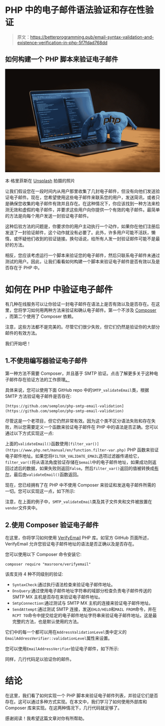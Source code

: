 # PHP 中的电子邮件语法验证和存在性验证

> 原文：<https://betterprogramming.pub/email-syntax-validation-and-existence-verification-in-php-5f7fdad768dd>

## 如何构建一个 PHP 脚本来验证电子邮件

![](img/42352dde48a5cc10c1336d8c20d295f2.png)

本·格里菲斯在 [Unsplash](https://unsplash.com?utm_source=medium&utm_medium=referral) 拍摄的照片

让我们假设您在一段时间内从用户那里收集了几封电子邮件，但没有向他们发送验证电子邮件。现在，您希望使用这些电子邮件来联系您的用户，发送简讯，或者只是确保您收集的电子邮件有效并且存在。在这种情况下，你应该找到一种方法来检测无效和虚假的电子邮件，并要求这些用户向你提供一个有效的电子邮件。最简单的方法是向每个用户发送一封验证电子邮件。

这种后验方法的问题是，你要求你的用户主动执行一个动作，如果你在他们注册后发送了一封验证邮件，这个动作就没有必要了。此外，许多用户可能不活跃，懒惰，或怀疑他们收到的验证链接。换句话说，给所有人发一封验证邮件可能不是最好的方法。

相反，您应该考虑运行一个脚本来验证您的电子邮件，然后只联系电子邮件未通过测试的用户。因此，让我们看看如何构建一个脚本来验证电子邮件是否有效以及是否存在于 PHP 中。

# 如何在 PHP 中验证电子邮件

有几种在线服务可以让你验证一封电子邮件在语法上是否有效以及是否存在。在这里，您将学习如何用两种方法来验证和确认电子邮件。第一个不涉及 [Composer](https://getcomposer.org/) ，而第二个使用了 Composer 依赖。

注意，这些方法都不是完美的。尽管它们很少失败，但它们仍然是验证你的大部分邮件的有效方法。

我们开始吧！

## 1.不使用编写器验证电子邮件

第一种方法不需要 Composer，并且基于 SMTP 验证。点击了解更多关于这种电子邮件存在验证方法的工作原理[。](https://mailtrap.io/blog/verify-email-address-without-sending/)

具体来说，您可以使用下面 GitHub repo 中的`SMTP_validateEmail`类，根据 SMTP 方法验证电子邮件是否存在:

```
[https://github.com/semplon/php-smtp-email-validation](https://github.com/semplon/php-smtp-email-validation)
```

尽管这是一个老项目，但它仍然非常有效。因为这个类不区分语法失败和存在失败，所以您需要定义一个函数来验证电子邮件在 PHP 中的语法是否正确。您可以通过以下方式实现这一点:

上面的`validateEmail()`函数使用`[filter_var()](https://www.php.net/manual/en/function.filter-var.php)` PHP 函数来验证电子邮件地址。如果您将`FILTER_VALIDATE_EMAIL`选项过滤器传递给它，`filter_var()`将从语法角度验证存储在`$email`中的电子邮件地址，如果成功则返回过滤后的数据，如果失败则返回`false`。然后`filter_var()`返回的值被转换成[布尔](https://www.php.net/manual/en/language.types.boolean.php)，最后由`validateEmail()`函数返回。

现在，您已经拥有了在 PHP 中不使用 Composer 来验证和发送电子邮件所需的一切。您可以实现这一点，如下所示:

注意，在上面的例子中，`SMTP_validateEmail`类及其子文件夹和文件被放置在`vendor`文件夹中。

## 2.使用 Composer 验证电子邮件

在这里，你将学习如何使用 [VerifyEmail](https://github.com/masroore/verifyemail) PHP 库。如官方 GitHub 页面所述，VerifyEmail 允许您验证电子邮件地址的语法是否正确以及是否存在。

您可以使用以下 Composer 命令安装它:

```
composer require "masroore/verifyemail"
```

该库支持 4 种不同级别的验证:

*   `SyntaxCheck`:通过执行语法检查来验证电子邮件地址。
*   `DnsQuery`:通过使用电子邮件地址字符串的域部分检查负责电子邮件传送的 SMTP MX 主机是否存在来验证电子邮件地址。
*   `SmtpConnection`:通过测试与 SMTP MX 主机的连接来验证电子邮件地址。
*   `SendAttempt`:通过测试 SMTP 连接，发送`EHLO/HELO`和`MAIL FROM`命令，并在`RCPT TO`命令中提交给定的电子邮件地址字符串来验证电子邮件地址。这是最完整的方法，也是默认使用的方法。

它们中的每一个都可以用在`AddressValidationLevel`类中定义的`EmailAddressVerifier::validationLevel`属性来设置。

您可以使用`EmailAddressVerifier`验证电子邮件，如下所示:

同样，几行代码足以验证你的邮件。

# 结论

在这里，我们看了如何实现一个 PHP 脚本来验证电子邮件列表，并验证它们是否存在。这可以通过多种方式实现。在本文中，我们学习了如何使用外部库和 Composer 库来实现。在这两种情况下，几行代码就足够了。

感谢阅读！我希望这篇文章对你有所帮助。